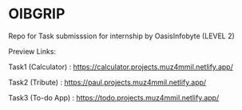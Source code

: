 # OIBGRIP
Repo for Task submisssion for internship by OasisInfobyte (LEVEL 2)

Preview Links:

Task1 (Calculator) : https://calculator.projects.muz4mmil.netlify.app/

Task2 (Tribute) : https://paul.projects.muz4mmil.netlify.app/

Task3 (To-do App) : https://todo.projects.muz4mmil.netlify.app/
